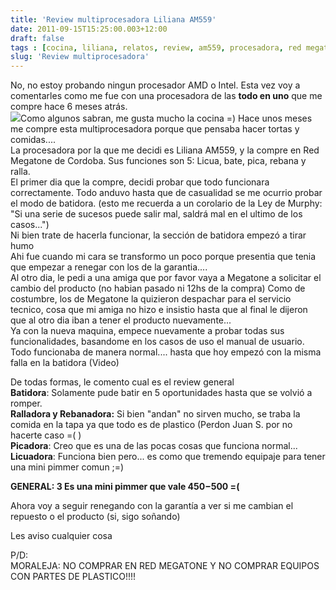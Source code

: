 ```yaml
---
title: 'Review multiprocesadora Liliana AM559'
date: 2011-09-15T15:25:00.003+12:00
draft: false
tags : [cocina, liliana, relatos, review, am559, procesadora, red megatone]
slug: 'Review multiprocesadora'
---
```


No, no estoy probando ningun procesador AMD o Intel. Esta vez voy a comentarles como me fue con una procesadora de las **todo en uno** que me compre hace 6 meses atrás.  
[![](http://3.bp.blogspot.com/-QbLli0BcbNA/TnFtGSv_-iI/AAAAAAAAJq4/Wi0qbNyanN8/s200/120252g.jpg)](http://3.bp.blogspot.com/-QbLli0BcbNA/TnFtGSv_-iI/AAAAAAAAJq4/Wi0qbNyanN8/s1600/120252g.jpg)Como algunos sabran, me gusta mucho la cocina =) Hace unos meses me compre esta multiprocesadora porque que pensaba hacer tortas y comidas....  
La procesadora por la que me decidi es Liliana AM559, y la compre en Red Megatone de Cordoba. Sus funciones son 5: Licua, bate, pica, rebana y ralla.  
El primer dia que la compre, decidi probar que todo funcionara correctamente. Todo anduvo hasta que de casualidad se me ocurrio probar el modo de batidora. (esto me recuerda a un corolario de la Ley de Murphy: "Si una serie de sucesos puede salir mal, saldrá mal en el ultimo de los casos...")  
Ni bien trate de hacerla funcionar, la sección de batidora empezó a tirar humo  
Ahi fue cuando mi cara se transformo un poco porque presentia que tenia que empezar a renegar con los de la garantia....  
Al otro dia, le pedi a una amiga que por favor vaya a Megatone a solicitar el cambio del producto (no habian pasado ni 12hs de la compra) Como de costumbre, los de Megatone la quizieron despachar para el servicio tecnico, cosa que mi amiga no hizo e insistio hasta que al final le dijeron que al otro dia iban a tener el producto nuevamente...  
Ya con la nueva maquina, empece nuevamente a probar todas sus funcionalidades, basandome en los casos de uso el manual de usuario. Todo funcionaba de manera normal.... hasta que hoy empezó con la misma falla en la batidora (Video)  
  
  
  
De todas formas, le comento cual es el review general  
**Batidora**: Solamente pude batir en 5 oportunidades hasta que se volvió a romper.  
**Ralladora y Rebanadora:** Si bien "andan" no sirven mucho, se traba la comida en la tapa ya que todo es de plastico (Perdon Juan S. por no hacerte caso =( )  
**Picadora**: Creo que es una de las pocas cosas que funciona normal...  
**Licuadora**: Funciona bien pero... es como que tremendo equipaje para tener una mini pimmer comun ;=)  
  
**GENERAL: 3 Es una mini pimmer que vale $450-$500 =(**  
  
Ahora voy a seguir renegando con la garantía a ver si me cambian el repuesto o el producto (si, sigo soñando)  
  
Les aviso cualquier cosa  
  
P/D:  
MORALEJA: NO COMPRAR EN RED MEGATONE Y NO COMPRAR EQUIPOS CON PARTES DE PLASTICO!!!!